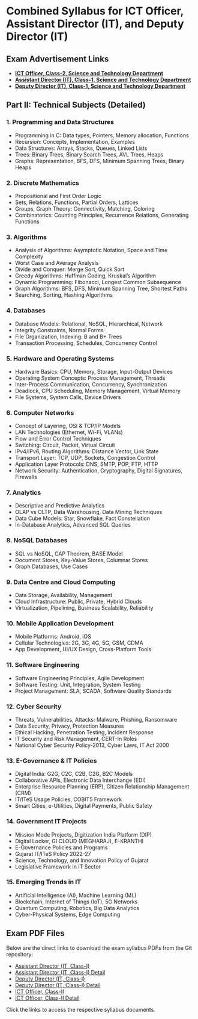 # Combined Syllabus for ICT Officer, Assistant Director (IT), and Deputy Director (IT)

## Exam Advertisement Links

- **[ICT Officer, Class-2, Science and Technology Department](https://gpsc.gujarat.gov.in/AdvertisementDetail?no=2059&tab=Exam)**
- **[Assistant Director (IT), Class-1, Science and Technology Department](https://gpsc.gujarat.gov.in/AdvertisementDetail?no=2057&tab=Exam)**
- **[Deputy Director (IT), Class-1, Science and Technology Department](https://gpsc.gujarat.gov.in/AdvertisementDetail?no=2058&tab=Exam)**

## Part II: Technical Subjects (Detailed)

### **1. Programming and Data Structures**
- Programming in C: Data types, Pointers, Memory allocation, Functions
- Recursion: Concepts, Implementation, Examples
- Data Structures: Arrays, Stacks, Queues, Linked Lists
- Trees: Binary Trees, Binary Search Trees, AVL Trees, Heaps
- Graphs: Representation, BFS, DFS, Minimum Spanning Trees, Binary Heaps

### **2. Discrete Mathematics**
- Propositional and First Order Logic
- Sets, Relations, Functions, Partial Orders, Lattices
- Groups, Graph Theory: Connectivity, Matching, Coloring
- Combinatorics: Counting Principles, Recurrence Relations, Generating Functions

### **3. Algorithms**
- Analysis of Algorithms: Asymptotic Notation, Space and Time Complexity
- Worst Case and Average Analysis
- Divide and Conquer: Merge Sort, Quick Sort
- Greedy Algorithms: Huffman Coding, Kruskal’s Algorithm
- Dynamic Programming: Fibonacci, Longest Common Subsequence
- Graph Algorithms: BFS, DFS, Minimum Spanning Tree, Shortest Paths
- Searching, Sorting, Hashing Algorithms

### **4. Databases**
- Database Models: Relational, NoSQL, Hierarchical, Network
- Integrity Constraints, Normal Forms
- File Organization, Indexing: B and B+ Trees
- Transaction Processing, Schedules, Concurrency Control

### **5. Hardware and Operating Systems**
- Hardware Basics: CPU, Memory, Storage, Input-Output Devices
- Operating System Concepts: Process Management, Threads
- Inter-Process Communication, Concurrency, Synchronization
- Deadlock, CPU Scheduling, Memory Management, Virtual Memory
- File Systems, System Calls, Device Drivers

### **6. Computer Networks**
- Concept of Layering, OSI & TCP/IP Models
- LAN Technologies (Ethernet, Wi-Fi, VLANs)
- Flow and Error Control Techniques
- Switching: Circuit, Packet, Virtual Circuit
- IPv4/IPv6, Routing Algorithms: Distance Vector, Link State
- Transport Layer: TCP, UDP, Sockets, Congestion Control
- Application Layer Protocols: DNS, SMTP, POP, FTP, HTTP
- Network Security: Authentication, Cryptography, Digital Signatures, Firewalls

### **7. Analytics**
- Descriptive and Predictive Analytics
- OLAP vs OLTP, Data Warehousing, Data Mining Techniques
- Data Cube Models: Star, Snowflake, Fact Constellation
- In-Database Analytics, Advanced SQL Queries

### **8. NoSQL Databases**
- SQL vs NoSQL, CAP Theorem, BASE Model
- Document Stores, Key-Value Stores, Columnar Stores
- Graph Databases, Use Cases

### **9. Data Centre and Cloud Computing**
- Data Storage, Availability, Management
- Cloud Infrastructure: Public, Private, Hybrid Clouds
- Virtualization, Pipelining, Business Scalability, Reliability

### **10. Mobile Application Development**
- Mobile Platforms: Android, iOS
- Cellular Technologies: 2G, 3G, 4G, 5G, GSM, CDMA
- App Development, UI/UX Design, Cross-Platform Tools

### **11. Software Engineering**
- Software Engineering Principles, Agile Development
- Software Testing: Unit, Integration, System Testing
- Project Management: SLA, SCADA, Software Quality Standards

### **12. Cyber Security**
- Threats, Vulnerabilities, Attacks: Malware, Phishing, Ransomware
- Data Security, Privacy, Protection Measures
- Ethical Hacking, Penetration Testing, Incident Response
- IT Security and Risk Management, CERT-In Roles
- National Cyber Security Policy-2013, Cyber Laws, IT Act 2000

### **13. E-Governance & IT Policies**
- Digital India: G2G, C2C, C2B, C2G, B2C Models
- Collaborative APIs, Electronic Data Interchange (EDI)
- Enterprise Resource Planning (ERP), Citizen Relationship Management (CRM)
- IT/ITeS Usage Policies, COBIT5 Framework
- Smart Cities, e-Utilities, Digital Payments, Public Safety

### **14. Government IT Projects**
- Mission Mode Projects, Digitization India Platform (DIP)
- Digital Locker, GI CLOUD (MEGHARAJ), E-KRANTHI
- E-Governance Policies and Programs
- Gujarat IT/ITeS Policy 2022-27
- Science, Technology, and Innovation Policy of Gujarat
- Legislative Framework in IT Sector

### **15. Emerging Trends in IT**
- Artificial Intelligence (AI), Machine Learning (ML)
- Blockchain, Internet of Things (IoT), 5G Networks
- Quantum Computing, Robotics, Big Data Analytics
- Cyber-Physical Systems, Edge Computing

## Exam PDF Files

Below are the direct links to download the exam syllabus PDFs from the Git repository:

- [Assistant Director (IT, Class-I)](https://github.com/damku999/goverment-exam/blob/main/PDF/SLBR-108-202425.pdf)
- [Assistant Director (IT, Class-I) Detail](https://github.com/damku999/goverment-exam/blob/main/PDF/SY-108-202425.pdf)
- [Deputy Director (IT, Class-I)](https://github.com/damku999/goverment-exam/blob/main/PDF/SLBR-109-202425.pdf)
- [Deputy Director (IT, Class-I) Detail](https://github.com/damku999/goverment-exam/blob/main/PDF/SY-109-202425.pdf)
- [ICT Officer, Class-II](https://github.com/damku999/goverment-exam/blob/main/PDF/SLBR-110-202425.pdf)
- [ICT Officer, Class-II Detail](https://github.com/damku999/goverment-exam/blob/main/PDF/SY-110-202425.pdf)

Click the links to access the respective syllabus documents.